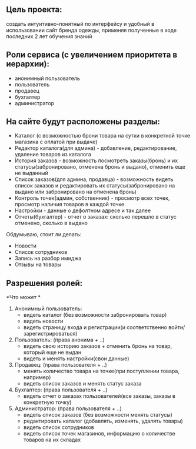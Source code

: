 ## Цель проекта:
 создать интуитивно-понятный по интерфейсу и удобный в использовании сайт бренда одежды, применяя полученные в ходе последних 2 лет обучения знаний  

## Роли сервиса (с увеличением приоритета в иерархии):  
- анонимный пользователь  
- пользователь  
- продавец  
- бухгалтер  
- администратор 

## На сайте будут расположены разделы:    
- Каталог (с возможностью брони товара на сутки в конкретной точке магазина с оплатой при выдаче)  
- Редактор каталога(для админа) - добавление, редактирование, удаление товаров из каталога  
- История заказов - возможность посмотреть заказы(бронь) и их статусы(забронировано, отменена бронь и выдано), отменить еще не выданный  
- Список заказов(для админа, продавца) - возможность видеть список заказов и редактировать их статусы(забронировано на выдано или забронировано на отменена бронь)   
- Контроль точек(админ, собственник) - просмотр всех точек, просмотр наличия товаров в каждой точке  
- Настройки - данные о дефолтном адресе и так далее  
- Отчеты(бухгалтер) - отчет о заказах: сколько перешло в статус отменено, сколько в выдано

Обдумываю, стоит ли делать: 
- Новости
- Список сотрудников
- Запись на разбор имиджа  
- Отзывы на товары  

## Разрешения  ролей:
*Что может *  
1. Анонимный пользователь:  
	- видеть каталог (без возможности забронировать товар)  
	- видеть новости  
	- видеть страницу входа и регистрации(и соответственно войти/зарегистрироваться)  
2. Пользователь: (права анонима + ..)  
	- видеть свою историю заказов + отменить бронь на товар, который еще не выдан  
	- видеть и менять настройки(свои данные)  
3. Продавец: (права пользователя + ..)  
	 - менять количество товара на точке(при поступлении товара, например)  
	 - видеть список заказов и менять статус заказа  
4. Бухгалтер: (права пользователя + ..)  
	- видеть отчет о заказах пользователей(все заказы, заказы в конкретную точку)  
6. Администратор: (права пользователя + ..)
   - видеть список заказов (без возможности менять статусы)
	- редактировать каталог (добавлять, изменять, удалять товары)
	- видеть список сотрудников  
	- видеть список точек магазинов, информацию о количестве товаров на их складах   


